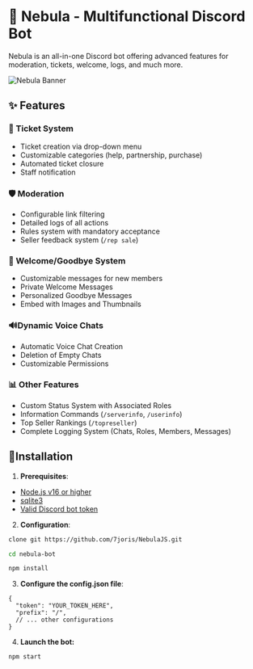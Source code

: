 # 🤖 Nebula - Multifunctional Discord Bot

Nebula is an all-in-one Discord bot offering advanced features for moderation, tickets, welcome, logs, and much more.

![Nebula Banner](https://cdn.discordapp.com/attachments/1369711051234611242/1369716788824379544/363af73b03292427afc429fe23410b1a.gif?ex=6824c8aa&is=6823772a&hm=335387a118e96a1c63aa41e99976bc2d07c690c23b41a2cfdb3d8c483165c8ab&)

## ✨ Features

### 🎫 Ticket System
- Ticket creation via drop-down menu
- Customizable categories (help, partnership, purchase)
- Automated ticket closure
- Staff notification

### 🛡️ Moderation
- Configurable link filtering
- Detailed logs of all actions
- Rules system with mandatory acceptance
- Seller feedback system (`/rep sale`)

### 👋 Welcome/Goodbye System
- Customizable messages for new members
- Private Welcome Messages
- Personalized Goodbye Messages
- Embed with Images and Thumbnails

### 🔊Dynamic Voice Chats
- Automatic Voice Chat Creation
- Deletion of Empty Chats
- Customizable Permissions

### 📊 Other Features
- Custom Status System with Associated Roles
- Information Commands (`/serverinfo`, `/userinfo`)
- Top Seller Rankings (`/topreseller`)
- Complete Logging System (Chats, Roles, Members, Messages)

## 🚀Installation

1. **Prerequisites**:
- [Node.js v16 or higher](https://nodejs.org/en)
- [sqlite3](https://www.npmjs.com/package/sqlite3)
- [Valid Discord bot token](https://discord.com/developers/applications)

2. **Configuration**:
```bash
clone git https://github.com/7joris/NebulaJS.git
```
```bash
cd nebula-bot
```
```bash
npm install
```

3. **Configure the config.json file**:
```
{
  "token": "YOUR_TOKEN_HERE",
  "prefix": "/",
  // ... other configurations
}
```

4. **Launch the bot:**
```bash
npm start
```
